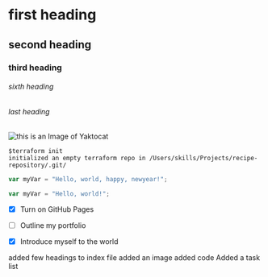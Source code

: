 # first heading
## second heading
### third heading
###### sixth heading
###### last heading

![this is an Image of Yaktocat](https://octodex.github.com/images/yaktocat.png)

```
$terraform init
initialized an empty terraform repo in /Users/skills/Projects/recipe-repository/.git/
```

``` javascript
var myVar = "Hello, world, happy, newyear!";
```

``` javascript
var myVar = "Hello, world!";
```
- [x] Turn on GitHub Pages
- [ ] Outline my portfolio
- [x] Introduce myself to the world




added few headings to index file
added an image
added code
Added a task list
